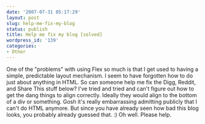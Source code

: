 ```yaml
---
date: '2007-07-31 05:17:29'
layout: post
slug: help-me-fix-my-blog
status: publish
title: Help me fix my blog [solved]
wordpress_id: '139'
categories:
- Other
---
```


One of the "problems" with using Flex so much is that I get used to having a simple, predictable layout mechanism.  I seem to have forgotten how to do just about anything in HTML.  So can someone help me fix the Digg, Reddit, and Share This stuff below?  I've tried and tried and can't figure out how to get the dang things to align correctly.  Ideally they would align to the bottom of a div or something.  Gosh it's really embarrassing admitting publicly that I can't do HTML anymore.  But since you have already seen how bad this blog looks, you probably already guessed that.  :)  Oh well.  Please help.
